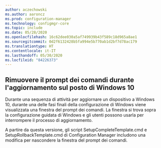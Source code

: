 ```yaml
---
author: aczechowski
ms.author: aaroncz
ms.prod: configuration-manager
ms.technology: configmgr-core
ms.topic: include
ms.date: 05/28/2020
ms.openlocfilehash: 16c62dee030a5af749939b43f589c18d965a8ae1
ms.sourcegitcommit: 0d2f6132428b5fa994e5b770ab1d2bf7d78ac179
ms.translationtype: HT
ms.contentlocale: it-IT
ms.lasthandoff: 05/30/2020
ms.locfileid: "84226373"
---
```

## <a name="remove-command-prompt-during-windows-10-in-place-upgrade"></a><a name="bkmk_ipucmd"></a> Rimuovere il prompt dei comandi durante l'aggiornamento sul posto di Windows 10

<!--2837795-->

Durante una sequenza di attività per aggiornare un dispositivo a Windows 10, durante una delle fasi finali della configurazione di Windows viene visualizzata una finestra del prompt dei comandi. La finestra si trova sopra la configurazione guidata di Windows e gli utenti possono usarla per interrompere il processo di aggiornamento.

A partire da questa versione, gli script SetupCompleteTemplate.cmd e SetupRollbackTemplate.cmd di Configuration Manager includono una modifica per nascondere la finestra del prompt dei comandi.
